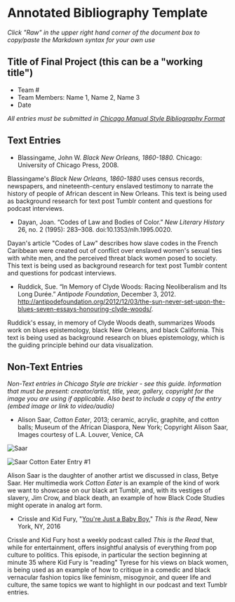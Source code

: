 # Annotated Bibliography Template

*Click "Raw" in the upper right hand corner of the document box to copy/paste the Markdown syntax for your own use*

## Title of Final Project (this  can be a "working title")

* Team #
* Team Members: Name 1, Name 2, Name 3
* Date

*All entries must be submitted in [Chicago Manual Style Bibliography Format](http://www.chicagomanualofstyle.org/tools_citationguide.html)*

## Text Entries

* Blassingame, John W. *Black New Orleans, 1860-1880.* Chicago: University of Chicago Press, 2008.

Blassingame's *Black New Orleans, 1860-1880* uses census records, newspapers, and nineteenth-century enslaved testimony to narrate the history of people of African descent in New Orleans. This text is being used as background research for text post Tumblr content and questions for podcast interviews. 

* Dayan, Joan. “Codes of Law and Bodies of Color.” *New Literary History* 26, no. 2 (1995): 283–308. doi:10.1353/nlh.1995.0020.

Dayan's article "Codes of Law" describes how slave codes in the French Caribbean were created out of conflict over enslaved women's sexual ties with white men, and the perceived threat black women posed to society. This text is being used as background research for text post Tumblr content and questions for podcast interviews.

* Ruddick, Sue. “In Memory of Clyde Woods: Racing Neoliberalism and Its Long Durée.” *Antipode Foundation*, December 3, 2012. http://antipodefoundation.org/2012/12/03/the-sun-never-set-upon-the-blues-seven-essays-honouring-clyde-woods/.

Ruddick's essay, in memory of Clyde Woods death, summarizes Woods work on blues epistemology, black New Orleans, and black California. This text is being used as background research on blues epistemology, which is the guiding principle behind our data visualization. 

## Non-Text Entries

*Non-Text entries in Chicago Style are trickier - see this guide. Information that must be present: creator/artist, title, year, gallery, copyright for the image you are using if applicable. Also best to include a copy of the entry (embed image or link to video/audio)*

* Alison Saar, *Cotton Eater*, 2013; ceramic, acrylic, graphite, and cotton balls; Museum of the African Diaspora, New York; Copyright Alison Saar, Images courtesy of L.A. Louver, Venice, CA

![Saar](https://www.moadsf.org/wp-content/uploads/2015/09/Cotton-Eater-head.jpg?82131a)

![Saar Cotton Eater Entry #1](https://github.com/blackcodestudies/blkcodestudies/modules/final/Saar_Cotton-Eater-head.png)

Alison Saar is the daughter of another artist we discussed in class, Betye Saar. Her multimedia work *Cotton Eater* is an example of the kind of work we want to showcase on our black art Tumblr, and, with its vestiges of slavery, Jim Crow, and black death, an example of how Black Code Studies might operate in analog art form. 

* Crissle and Kid Fury, "[You're Just a Baby Boy](https://soundcloud.com/theread/youre-just-a-baby-boy)," *This is the Read*, New York, NY, 2016 

Crissle and Kid Fury host a weekly podcast called *This is the Read* that, while for entertainment, offers insightful analysis of everything from pop culture to politics. This episode, in particular the section beginning at minute 35 where Kid Fury is "reading" Tyrese for his views on black women, is being used as an example of how to critique in a comedic and black vernacular fashion topics like feminism, misogynoir, and queer life and culture, the same topics we want to highlight in our podcast and text Tumblr entries.

